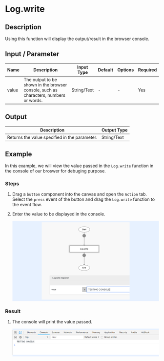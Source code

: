 # Log.write

## Description

Using this function will display the output/result in the browser console. 

## Input / Parameter

| Name | Description | Input Type | Default | Options | Required |
| ------ | ------ | ------ | ------ | ------ | ------ |
| value | The output to be shown in the browser console, such as characters, numbers or words. | String/Text | - | - | Yes |

## Output

| Description | Output Type |
| ------ | ------ |
| Returns the value specified in the parameter. | String/Text |

## Example

In this example, we will view the value passed in the `Log.write` function in the console of our broswer for debuging purpose.

### Steps

1. Drag a `button` component into the canvas and open the `Action` tab. Select the `press` event of the button and drag the `Log.write` function to the event flow.
2. Enter the value to be displayed in the console.

    <div style="display:flex; align-items:center; justify-content:center; background-color: #E7F1FF;">
        <img src="./write-step-1.png"
        style="width: 60%; padding: 5px;"/>
    </div>

### Result

1. The console will print the value passed.

    <div style="display:flex; align-items:center; justify-content:center; background-color: #E7F1FF;">
        <img src="./write-result-1.png"
        style="width: 100%; padding: 5px;"/>
    </div>
